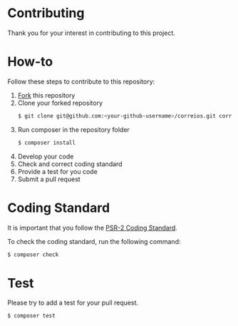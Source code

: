 # Contributing

Thank you for your interest in contributing to this project.

# How-to

Follow these steps to contribute to this repository:

1. [Fork](https://guides.github.com/activities/forking/) this repository
2. Clone your forked repository
    ``` bash
    $ git clone git@github.com:<your-github-username>/correios.git correios
    ```
3. Run composer in the repository folder
    ``` bash
    $ composer install
    ```
4. Develop your code
5. Check and correct coding standard
6. Provide a test for you code
7. Submit a pull request

# Coding Standard

It is important that you follow the [PSR-2 Coding Standard](https://github.com/php-fig/fig-standards/blob/master/accepted/PSR-2-coding-style-guide.md).

To check the coding standard, run the following command:
``` bash
$ composer check
```

# Test

Please try to add a test for your pull request.

``` bash
$ composer test
```
